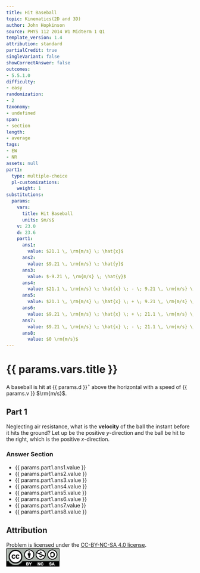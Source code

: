 ```yaml
---
title: Hit Baseball
topic: Kinematics(2D and 3D)
author: John Hopkinson
source: PHYS 112 2014 W1 Midterm 1 Q1
template_version: 1.4
attribution: standard
partialCredit: true
singleVariant: false
showCorrectAnswer: false
outcomes:
- 5.5.1.0
difficulty:
- easy
randomization:
- 2
taxonomy:
- undefined
span:
- section
length:
- average
tags:
- EW
- NR
assets: null
part1:
  type: multiple-choice
  pl-customizations:
    weight: 1
substitutions:
  params:
    vars:
      title: Hit Baseball
      units: $m/s$
    v: 23.0
    d: 23.6
    part1:
      ans1:
        value: $21.1 \, \rm{m/s} \; \hat{x}$
      ans2:
        value: $9.21 \, \rm{m/s} \; \hat{y}$
      ans3:
        value: $-9.21 \, \rm{m/s} \; \hat{y}$
      ans4:
        value: $21.1 \, \rm{m/s} \; \hat{x} \; - \; 9.21 \, \rm{m/s} \; \hat{y}$
      ans5:
        value: $21.1 \, \rm{m/s} \; \hat{x} \; + \; 9.21 \, \rm{m/s} \; \hat{y}$
      ans6:
        value: $9.21 \, \rm{m/s} \; \hat{x} \; + \; 21.1 \, \rm{m/s} \; \hat{y}$
      ans7:
        value: $9.21 \, \rm{m/s} \; \hat{x} \; - \; 21.1 \, \rm{m/s} \; \hat{y}$
      ans8:
        value: $0 \rm{m/s}$
---
```

# {{ params.vars.title }}
A baseball is hit at {{ params.d }}$^\circ$ above the horizontal with a speed of {{ params.v }} $\rm{m/s}$.

## Part 1

Neglecting air resistance, what is the **velocity** of the ball the instant before it hits the ground? Let up be the positive $y$-direction and the ball be hit to the right, which is the positive $x$-direction.

### Answer Section

- {{ params.part1.ans1.value }}
- {{ params.part1.ans2.value }}
- {{ params.part1.ans3.value }}
- {{ params.part1.ans4.value }}
- {{ params.part1.ans5.value }}
- {{ params.part1.ans6.value }}
- {{ params.part1.ans7.value }}
- {{ params.part1.ans8.value }}

## Attribution

Problem is licensed under the [CC-BY-NC-SA 4.0 license](https://creativecommons.org/licenses/by-nc-sa/4.0/).<br> ![The Creative Commons 4.0 license requiring attribution-BY, non-commercial-NC, and share-alike-SA license.](https://raw.githubusercontent.com/firasm/bits/master/by-nc-sa.png)